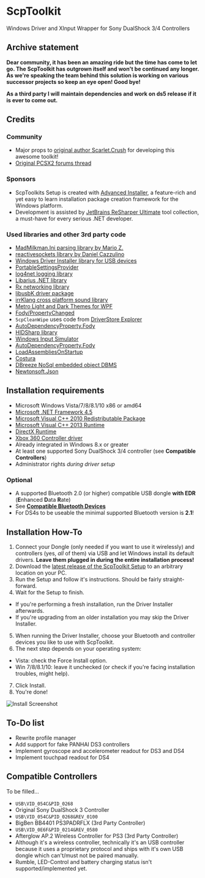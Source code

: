 # ScpToolkit
Windows Driver and XInput Wrapper for Sony DualShock 3/4 Controllers

## Archive statement
**Dear community, it has been an amazing ride but the time has come to let go. The ScpToolkit has outgrown itself and won't be continued any longer. As we're speaking the team behind this solution is working on various successor projects so keep an eye open! Good bye!** 

**As a third party I will maintain dependencies and work on ds5 release if it is ever to come out.**

## Credits
### Community
 * Major props to [original author Scarlet.Crush](http://forums.pcsx2.net/User-Scarlet-Crush) for developing this awesome toolkit!
 * [Original PCSX2 forums thread](http://forums.pcsx2.net/Thread-XInput-Wrapper-for-DS3-and-Play-com-USB-Dual-DS2-Controller)

### Sponsors
 * ScpToolkits Setup is created with [Advanced Installer](http://www.advancedinstaller.com/), a feature-rich and yet easy to learn installation package creation framework for the Windows platform.
 * Development is assisted by [JetBrains ReSharper Ultimate](https://www.jetbrains.com/dotnet/) tool collection, a must-have for every serious .NET developer.

### Used libraries and other 3rd party code
 * [MadMilkman.Ini parsing library by Mario Z.](https://github.com/MarioZ/MadMilkman.Ini)
 * [reactivesockets library by Daniel Cazzulino](https://github.com/clariuslabs/reactivesockets)
 * [Windows Driver Installer library for USB devices](https://github.com/pbatard/libwdi)
 * [PortableSettingsProvider](https://github.com/crdx/PortableSettingsProvider)
 * [log4net logging library](https://logging.apache.org/log4net/)
 * [Libarius .NET library](https://github.com/nefarius/Libarius)
 * [Rx networking library](https://github.com/clariuslabs/reactivesockets)
 * [libusbK driver package](https://code.google.com/p/usb-travis/)
 * [irrKlang cross platform sound library](http://www.ambiera.com/irrklang/index.html)
 * [Metro Light and Dark Themes for WPF](http://brianlagunas.com/free-metro-light-and-dark-themes-for-wpf-and-silverlight-microsoft-controls/)
 * [Fody/PropertyChanged](https://github.com/Fody/PropertyChanged)
 * `ScpCleanWipe` uses code from [DriverStore Explorer](https://driverstoreexplorer.codeplex.com/)
 * [AutoDependencyProperty.Fody](http://blog.angeloflogic.com/2014/12/no-more-dependencyproperty-with.html)
 * [HIDSharp library](http://www.zer7.com/software/hidsharp)
 * [Windows Input Simulator](http://inputsimulator.codeplex.com/)
 * [AutoDependencyProperty.Fody](http://blog.angeloflogic.com/2014/12/no-more-dependencyproperty-with.html)
 * [LoadAssembliesOnStartup](https://github.com/Fody/LoadAssembliesOnStartup)
 * [Costura](https://github.com/Fody/Costura/)
 * [DBreeze NoSql embedded object DBMS](https://dbreeze.codeplex.com/)
 * [Newtonsoft.Json](https://github.com/JamesNK/Newtonsoft.Json)

## Installation requirements
 * Microsoft Windows Vista/7/8/8.1/10 x86 or amd64
 * [Microsoft .NET Framework 4.5](https://www.microsoft.com/en-US/download/details.aspx?id=42642)
 * [Microsoft Visual C++ 2010 Redistributable Package](http://www.microsoft.com/en-US/download/details.aspx?id=5555)
 * [Microsoft Visual C++ 2013 Runtime](https://www.microsoft.com/en-US/download/details.aspx?id=40784)
 * [DirectX Runtime](https://www.microsoft.com/en-us/download/details.aspx?DisplayLang=en&id=35)
 * [Xbox 360 Controller driver](https://www.microsoft.com/accessories/en-us/products/gaming/xbox-360-controller-for-windows/52a-00004#techspecs-connect)
  * Already integrated in Windows 8.x or greater
 * At least one supported Sony DualShock 3/4 controller (see **Compatible Controllers**)
 * Administrator rights *during driver setup*

### Optional
 * A supported Bluetooth 2.0 (or higher) compatible USB dongle **with EDR** (**E**nhanced **D**ata **R**ate)
  * See [**Compatible Bluetooth Devices**](https://github.com/nefarius/ScpToolkit/wiki/Compatible-Bluetooth-Devices)
 * For DS4s to be useable the minimal supported Bluetooth version is **2.1**!

## Installation How-To
1. Connect your Dongle (only needed if you want to use it wirelessly) and controllers (yes, *all* of them) via USB and let Windows install its default drivers. **Leave them plugged in during the entire installation process!**
2. Download the [latest release of the ScpToolkit Setup](https://github.com/nefarius/ScpServer/releases/latest) to an arbitrary location on your PC.
3. Run the Setup and follow it's instructions. Should be fairly straight-forward.
4. Wait for the Setup to finish.
  * If you're performing a fresh installation, run the Driver Installer afterwards.
  * If you're upgrading from an older installation you may skip the Driver Installer.
5. When running the Driver Installer, choose your Bluetooth and controller devices you like to use with ScpToolkit.
6. The next step depends on your operating system:
 - Vista: check the Force Install option.
 - Win 7/8/8.1/10: leave it unchecked (or check if you're facing installation troubles, might help).
7. Click Install.
8. You're done!

![Install Screenshot](http://nefarius.at/wp-content/uploads/2013/12/31-10-_2015_13-27-55.png "Install Screenshot")

## To-Do list
 * Rewrite profile manager
 * Add support for fake PANHAI DS3 controllers
 * Implement gyroscope and accelerometer readout for DS3 and DS4
 * Implement touchpad readout for DS4

## Compatible Controllers
To be filled...
 * `USB\VID_054C&PID_0268`
  * Original Sony DualShock 3 Controller
 * `USB\VID_054C&PID_0268&REV_0100`
  * BigBen BB4401 PS3PADRFLX (3rd Party Controller)
 * `USB\VID_0E6F&PID_0214&REV_0580`
  * Afterglow AP.2 Wireless Controller for PS3 (3rd Party Controller)
  * Although it's a wireless controller, technically it's an USB controller because it uses a proprietary protocol and ships with it's own USB dongle which can't/must not be paired manually.
  * Rumble, LED-Control and battery charging status isn't supported/implemented yet.

